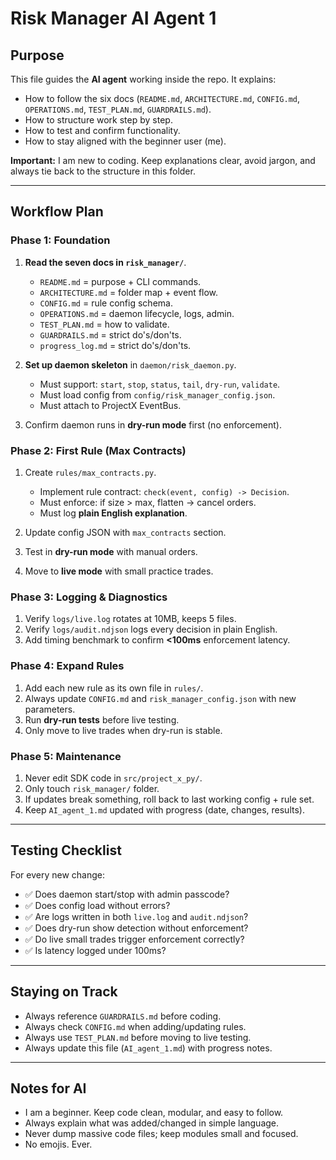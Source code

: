 # Risk Manager AI Agent 1

## Purpose

This file guides the **AI agent** working inside the repo.
It explains:

* How to follow the six docs (`README.md`, `ARCHITECTURE.md`, `CONFIG.md`, `OPERATIONS.md`, `TEST_PLAN.md`, `GUARDRAILS.md`).
* How to structure work step by step.
* How to test and confirm functionality.
* How to stay aligned with the beginner user (me).

**Important:** I am new to coding. Keep explanations clear, avoid jargon, and always tie back to the structure in this folder.

---

## Workflow Plan

### Phase 1: Foundation

1. **Read the seven docs in `risk_manager/`**.

   * `README.md` = purpose + CLI commands.
   * `ARCHITECTURE.md` = folder map + event flow.
   * `CONFIG.md` = rule config schema.
   * `OPERATIONS.md` = daemon lifecycle, logs, admin.
   * `TEST_PLAN.md` = how to validate.
   * `GUARDRAILS.md` = strict do's/don'ts.
   * `progress_log.md` = strict do's/don'ts.
2. **Set up daemon skeleton** in `daemon/risk_daemon.py`.

   * Must support: `start`, `stop`, `status`, `tail`, `dry-run`, `validate`.
   * Must load config from `config/risk_manager_config.json`.
   * Must attach to ProjectX EventBus.
3. Confirm daemon runs in **dry-run mode** first (no enforcement).

### Phase 2: First Rule (Max Contracts)

1. Create `rules/max_contracts.py`.

   * Implement rule contract: `check(event, config) -> Decision`.
   * Must enforce: if size > max, flatten → cancel orders.
   * Must log **plain English explanation**.
2. Update config JSON with `max_contracts` section.
3. Test in **dry-run mode** with manual orders.
4. Move to **live mode** with small practice trades.

### Phase 3: Logging & Diagnostics

1. Verify `logs/live.log` rotates at 10MB, keeps 5 files.
2. Verify `logs/audit.ndjson` logs every decision in plain English.
3. Add timing benchmark to confirm **<100ms** enforcement latency.

### Phase 4: Expand Rules

1. Add each new rule as its own file in `rules/`.
2. Always update `CONFIG.md` and `risk_manager_config.json` with new parameters.
3. Run **dry-run tests** before live testing.
4. Only move to live trades when dry-run is stable.

### Phase 5: Maintenance

1. Never edit SDK code in `src/project_x_py/`.
2. Only touch `risk_manager/` folder.
3. If updates break something, roll back to last working config + rule set.
4. Keep `AI_agent_1.md` updated with progress (date, changes, results).

---

## Testing Checklist

For every new change:

* ✅ Does daemon start/stop with admin passcode?
* ✅ Does config load without errors?
* ✅ Are logs written in both `live.log` and `audit.ndjson`?
* ✅ Does dry-run show detection without enforcement?
* ✅ Do live small trades trigger enforcement correctly?
* ✅ Is latency logged under 100ms?

---

## Staying on Track

* Always reference `GUARDRAILS.md` before coding.
* Always check `CONFIG.md` when adding/updating rules.
* Always use `TEST_PLAN.md` before moving to live testing.
* Always update this file (`AI_agent_1.md`) with progress notes.

---

## Notes for AI

* I am a beginner. Keep code clean, modular, and easy to follow.
* Always explain what was added/changed in simple language.
* Never dump massive code files; keep modules small and focused.
* No emojis. Ever.

